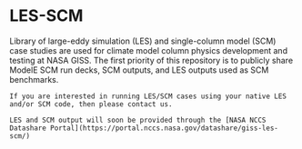 # LES-SCM
Library of large-eddy simulation (LES) and single-column model (SCM) case studies are used for climate model column physics development and testing at NASA GISS. The first priority of this repository is to publicly share ModelE SCM run decks, SCM outputs, and LES outputs used as SCM benchmarks.


```{attention}
If you are interested in running LES/SCM cases using your native LES and/or SCM code, then please contact us.
```

```{note}
LES and SCM output will soon be provided through the [NASA NCCS Datashare Portal](https://portal.nccs.nasa.gov/datashare/giss-les-scm/)
```